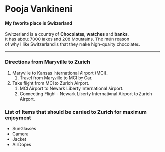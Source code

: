 # Pooja Vankineni
#### My favorite place is Switzerland

Switzerland is a country of **Chocolates**, **watches** and **banks**.<br>
It has about 7000 lakes and 208 Mountains. The main reason<br> of why I like Switzerland is that
they make high-quality chocolates.

---

### Directions from Maryville to Zurich
1. Maryville to Kansas International Airport (MCI).
    1. Travel from Maryville to MCI by Car.
2. Take flight from MCI to Zurich Airport.
    1. MCI Airport to Newark Liberty International Airport.
    2. Connecting Flight - Newark Liberty International Airport to Zurich Airport.<br>
### List of Items that should be carried to Zurich for maximum enjoyment
* SunGlasses
* Camera
* Jacket
* AirDopes